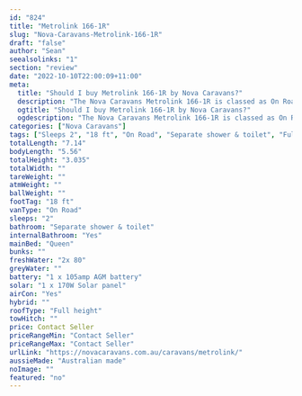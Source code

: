 ```yaml
---
id: "824"
title: "Metrolink 166-1R"
slug: "Nova-Caravans-Metrolink-166-1R"
draft: "false"
author: "Sean"
seealsolinks: "1"
section: "review"
date: "2022-10-10T22:00:09+11:00"
meta:
  title: "Should I buy Metrolink 166-1R by Nova Caravans?"
  description: "The Nova Caravans Metrolink 166-1R is classed as On Road, and sleeps 2 people. It is Australian made and comes in at 18 ft. It generally has Separate shower & toilet."
  ogtitle: "Should I buy Metrolink 166-1R by Nova Caravans?"
  ogdescription: "The Nova Caravans Metrolink 166-1R is classed as On Road, and sleeps 2 people. It is Australian made and comes in at 18 ft. It generally has Separate shower & toilet."
categories: ["Nova Caravans"]
tags: ["Sleeps 2", "18 ft", "On Road", "Separate shower & toilet", "Full height", "Price Unknown", "Australian made"]
totalLength: "7.14"
bodyLength: "5.56"
totalHeight: "3.035"
totalWidth: ""
tareWeight: ""
atmWeight: ""
ballWeight: ""
footTag: "18 ft"
vanType: "On Road"
sleeps: "2"
bathroom: "Separate shower & toilet"
internalBathroom: "Yes"
mainBed: "Queen"
bunks: ""
freshWater: "2x 80"
greyWater: ""
battery: "1 x 105amp AGM battery"
solar: "1 x 170W Solar panel"
airCon: "Yes"
hybrid: ""
roofType: "Full height"
towHitch: ""
price: Contact Seller
priceRangeMin: "Contact Seller"
priceRangeMax: "Contact Seller"
urlLink: "https://novacaravans.com.au/caravans/metrolink/"
aussieMade: "Australian made"
noImage: ""
featured: "no"
---
```

